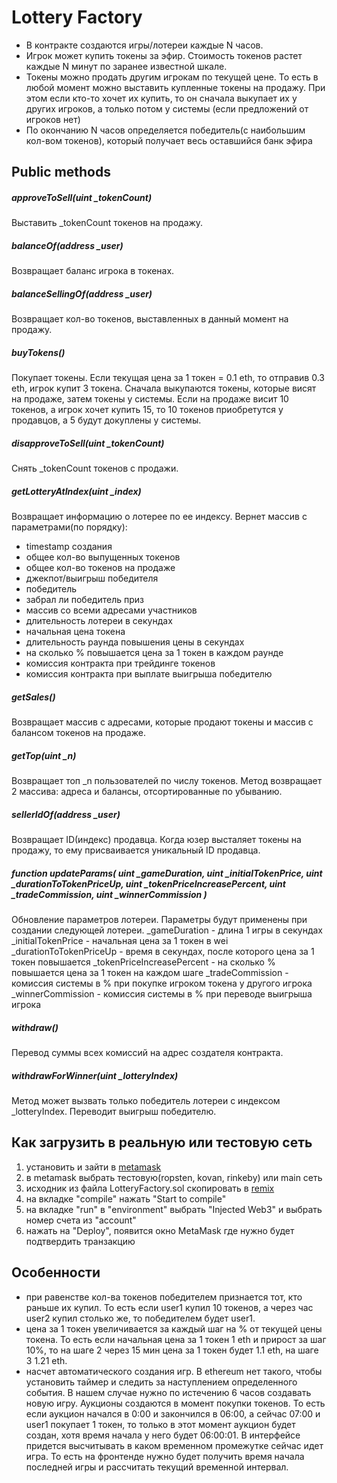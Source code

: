 # Lottery Factory

- В контракте создаются игры/лотереи каждые N часов. 
- Игрок может купить токены за эфир. Стоимость токенов растет каждые N минут по заранее известной шкале.
- Токены можно продать другим игрокам по текущей цене. То есть в любой момент можно выставить купленные токены на продажу. При этом если кто-то хочет их купить, то он сначала выкупает их у других игроков, а только потом у системы (если предложений от игроков нет)
- По окончанию N часов определяется победитель(с наибольшим кол-вом токенов), который получает весь оставшийся банк эфира

## Public methods

##### approveToSell(uint _tokenCount)
Выставить _tokenCount токенов на продажу. 

##### balanceOf(address _user)
Возвращает баланс игрока в токенах.

##### balanceSellingOf(address _user)
Возвращает кол-во токенов, выставленных в данный момент на продажу.

##### buyTokens()
Покупает токены. Если текущая цена за 1 токен = 0.1 eth, то отправив 0.3 eth, игрок купит 3 токена. Сначала выкупаются токены, которые висят на продаже, затем токены у системы. Если на продаже висит 10 токенов, а игрок хочет купить 15, то 10 токенов приобретутся у продавцов, а 5 будут докуплены у системы.

##### disapproveToSell(uint _tokenCount)
Снять _tokenCount токенов с продажи.

##### getLotteryAtIndex(uint _index)
Возвращает информацию о лотерее по ее индексу. Вернет массив с параметрами(по порядку): 
- timestamp создания
- общее кол-во выпущенных токенов
- общее кол-во токенов на продаже
- джекпот/выигрыш победителя
- победитель
- забрал ли победитель приз
- массив со всеми адресами участников
- длительность лотереи в секундах
- начальная цена токена
- длительность раунда повышения цены в секундах
- на сколько % повышается цена за 1 токен в каждом раунде
- комиссия контракта при трейдинге токенов
- комиссия контракта при выплате выигрыша победителю

##### getSales()
Возвращает массив с адресами, которые продают токены и массив с балансом токенов на продаже.

##### getTop(uint _n)
Возвращает топ _n пользователей по числу токенов. Метод возвращает 2 массива: адреса и балансы, отсортированные по убыванию.

##### sellerIdOf(address _user)
Возвращает ID(индекс) продавца. Когда юзер высталяет токены на продажу, то ему присваивается уникальный ID продавца.

##### function updateParams( uint _gameDuration, uint _initialTokenPrice, uint _durationToTokenPriceUp, uint _tokenPriceIncreasePercent, uint _tradeCommission, uint _winnerCommission )
Обновление параметров лотереи. Параметры будут применены при создании следующей лотереи.
_gameDuration - длина 1 игры в секундах
_initialTokenPrice - начальная цена за 1 токен в wei
_durationToTokenPriceUp - время в секундах, после которого цена за 1 токен повышается
_tokenPriceIncreasePercent - на сколько % повышается цена за 1 токен на каждом шаге
_tradeCommission - комиссия системы в % при покупке игроком токена у другого игрока
_winnerCommission - комиссия системы в % при переводе выигрыша игрока

##### withdraw()
Перевод суммы всех комиссий на адрес создателя контракта.

##### withdrawForWinner(uint _lotteryIndex)
Метод может вызвать только победитель лотереи с индексом _lotteryIndex. Переводит выигрыш победителю.

## Как загрузить в реальную или тестовую сеть
1. установить и зайти в [metamask](https://metamask.io/)
2. в metamask выбрать тестовую(ropsten, kovan, rinkeby) или main сеть
3. исходник из файла LotteryFactory.sol скопировать в [remix](https://remix.ethereum.org/)
4. на вкладке "compile" нажать "Start to compile"
5. на вкладке "run" в "environment" выбрать "Injected Web3" и выбрать номер счета из "account"
6. нажать на "Deploy", появится окно MetaMask где нужно будет подтвердить транзакцию

## Особенности
- при равенстве кол-ва токенов победителем признается тот, кто раньше их купил. То есть если user1 купил 10 токенов, а через час user2 купил столько же, то победителем будет user1.
- цена за 1 токен увеличивается за каждый шаг на % от текущей цены токена. То есть если начальная цена за 1 токен 1 eth и прирост за шаг 10%, то на шаге 2 через 15 мин цена за 1 токен будет 1.1 eth, на шаге 3 1.21 eth.
- насчет автоматического создания игр. В ethereum нет такого, чтобы установить таймер и следить за наступлением определенного события. В нашем случае нужно по истечению 6 часов создавать новую игру. Аукционы создаются в момент покупки токенов. То есть если аукцион начался в 0:00 и закончился в 06:00, а сейчас 07:00 и user1 покупает 1 токен, то только в этот момент аукцион будет создан, хотя время начала у него будет 06:00:01. В интерфейсе придется высчитывать в каком временном промежутке сейчас идет игра. То есть на фронтенде нужно будет получить время начала последней игры и рассчитать текущий временной интервал.